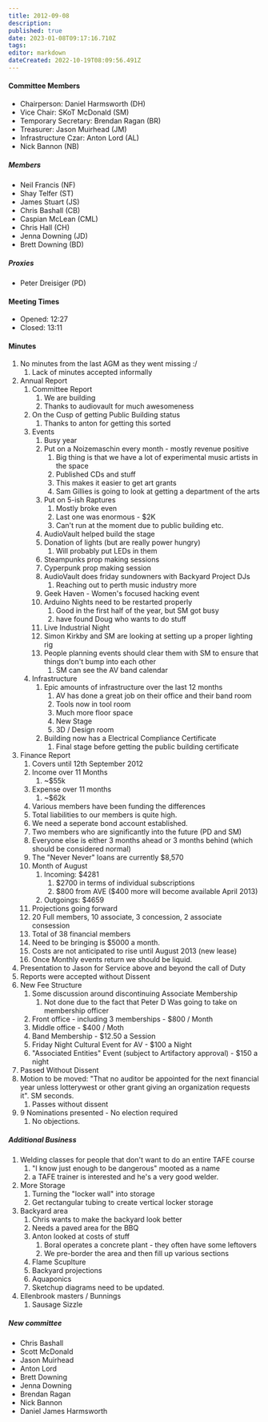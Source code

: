 ```yaml
---
title: 2012-09-08
description: 
published: true
date: 2023-01-08T09:17:16.710Z
tags: 
editor: markdown
dateCreated: 2022-10-19T08:09:56.491Z
---
```


#### Committee Members

-   Chairperson: Daniel Harmsworth (DH)
-   Vice Chair: SKoT McDonald (SM)
-   Temporary Secretary: Brendan Ragan (BR)
-   Treasurer: Jason Muirhead (JM)
-   Infrastructure Czar: Anton Lord (AL)
-   Nick Bannon (NB)

##### Members

-   Neil Francis (NF)
-   Shay Telfer (ST)
-   James Stuart (JS)
-   Chris Bashall (CB)
-   Caspian McLean (CML)
-   Chris Hall (CH)
-   Jenna Downing (JD)
-   Brett Downing (BD)

##### Proxies

-   Peter Dreisiger (PD)

#### Meeting Times

-   Opened: 12:27
-   Closed: 13:11

#### Minutes

1.  No minutes from the last AGM as they went missing :/
    1.  Lack of minutes accepted informally
2.  Annual Report
    1.  Committee Report
        1.  We are building
        2.  Thanks to audiovault for much awesomeness
    2.  On the Cusp of getting Public Building status
        1.  Thanks to anton for getting this sorted
    3.  Events
        1.  Busy year
        2.  Put on a Noizemaschin every month - mostly revenue positive
            1.  Big thing is that we have a lot of experimental music artists in the space
            2.  Published CDs and stuff
            3.  This makes it easier to get art grants
            4.  Sam Gillies is going to look at getting a department of the arts
        3.  Put on 5-ish Raptures
            1.  Mostly broke even
            2.  Last one was enormous - \$2K
            3.  Can't run at the moment due to public building etc.
        4.  AudioVault helped build the stage
        5.  Donation of lights (but are really power hungry)
            1.  Will probably put LEDs in them
        6.  Steampunks prop making sessions
        7.  Cyperpunk prop making session
        8.  AudioVault does friday sundowners with Backyard Project DJs
            1.  Reaching out to perth music industry more
        9.  Geek Haven - Women's focused hacking event
        10. Arduino Nights need to be restarted properly
            1.  Good in the first half of the year, but SM got busy
            2.  have found Doug who wants to do stuff
        11. Live Industrial Night
        12. Simon Kirkby and SM are looking at setting up a proper lighting rig
        13. People planning events should clear them with SM to ensure that things don't bump into each other
            1.  SM can see the AV band calendar
    4.  Infrastructure
        1.  Epic amounts of infrastructure over the last 12 months
            1.  AV has done a great job on their office and their band room
            2.  Tools now in tool room
            3.  Much more floor space
            4.  New Stage
            5.  3D / Design room
        2.  Building now has a Electrical Compliance Certificate
            1.  Final stage before getting the public building certificate
3.  Finance Report
    1.  Covers until 12th September 2012
    2.  Income over 11 Months
        1.  \~\$55k
    3.  Expense over 11 months
        1.  \~\$62k
    4.  Various members have been funding the differences
    5.  Total liabilities to our members is quite high.
    6.  We need a seperate bond account established.
    7.  Two members who are significantly into the future (PD and SM)
    8.  Everyone else is either 3 months ahead or 3 months behind (which should be considered normal)
    9.  The "Never Never" loans are currently \$8,570
    10. Month of August
        1.  Incoming: \$4281
            1.  \$2700 in terms of individual subscriptions
            2.  \$800 from AVE (\$400 more will become available April 2013)
        2.  Outgoings: \$4659
    11. Projections going forward
    12. 20 Full members, 10 associate, 3 concession, 2 associate consession
    13. Total of 38 financial members
    14. Need to be bringing is \$5000 a month.
    15. Costs are not anticipated to rise until August 2013 (new lease)
    16. Once Monthly events return we should be liquid.
4.  Presentation to Jason for Service above and beyond the call of Duty
5.  Reports were accepted without Dissent
6.  New Fee Structure
    1.  Some discussion around discontinuing Associate Membership
        1.  Not done due to the fact that Peter D Was going to take on membership officer
    2.  Front office - including 3 memberships - \$800 / Month
    3.  Middle office - \$400 / Moth
    4.  Band Membership - \$12.50 a Session
    5.  Friday Night Cultural Event for AV - \$100 a Night
    6.  "Associated Entities" Event (subject to Artifactory approval) - \$150 a night
7.  Passed Without Dissent
8.  Motion to be moved: "That no auditor be appointed for the next financial year unless lotterywest or other grant giving an organization requests it". SM seconds.
    1.  Passes without dissent
9.  9 Nominations presented - No election required
    1.  No objections.

##### Additional Business

1.  Welding classes for people that don't want to do an entire TAFE course
    1.  "I know just enough to be dangerous" mooted as a name
    2.  a TAFE trainer is interested and he's a very good welder.
2.  More Storage
    1.  Turning the "locker wall" into storage
    2.  Get rectangular tubing to create vertical locker storage
3.  Backyard area
    1.  Chris wants to make the backyard look better
    2.  Needs a paved area for the BBQ
    3.  Anton looked at costs of stuff
        1.  Boral operates a concrete plant - they often have some leftovers
        2.  We pre-border the area and then fill up various sections
    4.  Flame Scuplture
    5.  Backyard projections
    6.  Aquaponics
    7.  Sketchup diagrams need to be updated.
4.  Ellenbrook masters / Bunnings
    1.  Sausage Sizzle

##### New committee

-   Chris Bashall
-   Scott McDonald
-   Jason Muirhead
-   Anton Lord
-   Brett Downing
-   Jenna Downing
-   Brendan Ragan
-   Nick Bannon
-   Daniel James Harmsworth
